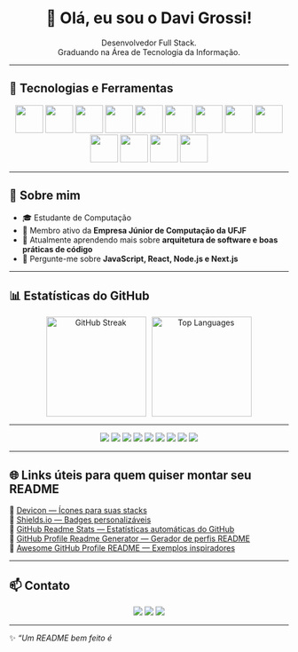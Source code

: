 <h1 align="center">👋 Olá, eu sou o Davi Grossi!</h1>

<p align="center">
  Desenvolvedor Full Stack.  
  <br/>
  Graduando na Área de Tecnologia da Informação.
</p>

---

## 🚀 Tecnologias e Ferramentas

<p align="center">

  <img src="https://cdn.jsdelivr.net/gh/devicons/devicon/icons/html5/html5-original.svg" width="50" height="50" />
  <img src="https://cdn.jsdelivr.net/gh/devicons/devicon/icons/css3/css3-original.svg" width="50" height="50" />
  <img src="https://cdn.jsdelivr.net/gh/devicons/devicon/icons/javascript/javascript-original.svg" width="50" height="50" />
  <img src="https://cdn.jsdelivr.net/gh/devicons/devicon/icons/typescript/typescript-original.svg" width="50" height="50" />
  <img src="https://cdn.jsdelivr.net/gh/devicons/devicon/icons/react/react-original.svg" width="50" height="50" />
  <img src="https://cdn.jsdelivr.net/gh/devicons/devicon/icons/nextjs/nextjs-original.svg" width="50" height="50" />
  <img src="https://cdn.jsdelivr.net/gh/devicons/devicon/icons/nodejs/nodejs-original.svg" width="50" height="50" />
  <img src="https://cdn.jsdelivr.net/gh/devicons/devicon/icons/c/c-original.svg" width="50" height="50" />
  <img src="https://cdn.jsdelivr.net/gh/devicons/devicon/icons/cplusplus/cplusplus-original.svg" width="50" height="50" />
  <img src="https://cdn.jsdelivr.net/gh/devicons/devicon/icons/python/python-original.svg" width="50" height="50" />
  <img src="https://cdn.jsdelivr.net/gh/devicons/devicon/icons/php/php-original.svg" width="50" height="50" />
  <img src="https://cdn.jsdelivr.net/gh/devicons/devicon/icons/java/java-original.svg" width="50" height="50" />
  <img src="https://cdn.jsdelivr.net/gh/devicons/devicon/icons/vuejs/vuejs-original.svg" width="50" height="50" />
  
</p>

---

## 🧠 Sobre mim

- 🎓 Estudante de Computação  
- 💼 Membro ativo da **Empresa Júnior de Computação da UFJF**  
- 🌱 Atualmente aprendendo mais sobre **arquitetura de software e boas práticas de código**  
- 💬 Pergunte-me sobre **JavaScript, React, Node.js e Next.js**  

---

## 📊 Estatísticas do GitHub

<div align="center" style="display: flex; justify-content: center; gap: 10px; flex-wrap: wrap;">
  <img height="180em" src="https://github-readme-streak-stats.herokuapp.com/?user=davigrossis&theme=react&hide_border=true" alt="GitHub Streak"/>
  <img height="180em" src="https://github-readme-stats.vercel.app/api/top-langs/?username=davigrossis&layout=compact&theme=react&hide_border=true" alt="Top Languages"/>
</div>

---

<p align="center">
  <img src="https://img.shields.io/badge/Code-JavaScript-yellow?style=for-the-badge&logo=javascript" />
  <img src="https://img.shields.io/badge/Code-TypeScript-blue?style=for-the-badge&logo=typescript" />
  <img src="https://img.shields.io/badge/Framework-React-blue?style=for-the-badge&logo=react" />
  <img src="https://img.shields.io/badge/Backend-Node.js-green?style=for-the-badge&logo=node.js" />
  <img src="https://img.shields.io/badge/Language-Python-3776AB?style=for-the-badge&logo=python&logoColor=white" />
  <img src="https://img.shields.io/badge/Language-C++-00599C?style=for-the-badge&logo=cplusplus&logoColor=white" />
  <img src="https://img.shields.io/badge/Language-PHP-777BB4?style=for-the-badge&logo=php&logoColor=white" />
  <img src="https://img.shields.io/badge/Language-Java-007396?style=for-the-badge&logo=java&logoColor=white" />
  <img src="https://img.shields.io/badge/Framework-Vue.js-4FC08D?style=for-the-badge&logo=vue.js&logoColor=white" />
</p>


---

## 🌐 Links úteis para quem quiser montar seu README

🔹 [Devicon — Ícones para suas stacks](https://devicon.dev/)  
🔹 [Shields.io — Badges personalizáveis](https://shields.io/)  
🔹 [GitHub Readme Stats — Estatísticas automáticas do GitHub](https://lnkd.in/dCDKqnkN)  
🔹 [GitHub Profile Readme Generator — Gerador de perfis README](https://lnkd.in/dB89Ayta)  
🔹 [Awesome GitHub Profile README — Exemplos inspiradores](https://lnkd.in/dVyCx3jc)

---

## 📫 Contato

<p align="center">
  <a href="mailto:davigrossi@email.com"><img src="https://img.shields.io/badge/Email-Davi%20Grossi-red?style=for-the-badge&logo=gmail&logoColor=white" /></a>
  <a href="https://linkedin.com/in/davigrossi"><img src="https://img.shields.io/badge/LinkedIn-Davi%20Grossi-blue?style=for-the-badge&logo=linkedin" /></a>
  <a href="https://github.com/davigrossi"><img src="https://img.shields.io/badge/GitHub-davigrossi-black?style=for-the-badge&logo=github" /></a>
</p>

---

✨ *“Um README bem feito é*

